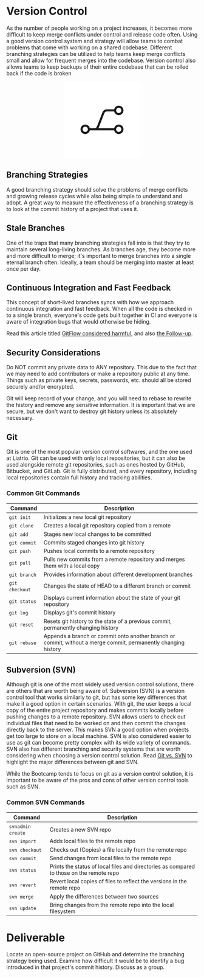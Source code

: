 # Version Control

As the number of people working on a project increases, it becomes more difficult to keep merge conflicts under control and release code often. Using a good version control system and strategy will allow teams to combat problems that come with working on a shared codebase. Different branching strategies can be utilized to help teams keep merge conflicts small and allow for frequent merges into the codebase. Version control also allows teams to keep backups of their entire codebase that can be rolled back if the code is broken


<center>

  ![](img3/git.svg ':size=125px')

</center>

## Branching Strategies

A good branching strategy should solve the problems of merge conflicts and growing release cycles while also being simple to understand and adopt. A great way to measure the effectiveness of a branching strategy is to look at the commit history of a project that uses it.

## Stale Branches

One of the traps that many branching strategies fall into is that they try to maintain several long-living branches. As branches age, they become more and more difficult to merge; it's important to merge branches into a single eternal branch often. Ideally, a team should be merging into master at least once per day.

## Continuous Integration and Fast Feedback

This concept of short-lived branches syncs with how we approach continuous integration and fast feedback. When all the code is checked in to a single branch, everyone's code gets built together in CI and everyone is aware of integration bugs that would otherwise be hiding.

Read this article titled [GitFlow considered harmful](http://endoflineblog.com/gitflow-considered-harmful), and also [the Follow-up](http://endoflineblog.com/follow-up-to-gitflow-considered-harmful).

## Security Considerations

Do NOT commit any private data to ANY repository. This due to the fact that we may need to add contributors or make a repository public at any time. Things such as private keys, secrets, passwords, etc. should all be stored securely and/or encrypted.

Git will keep record of your change, and you will need to rebase to rewrite the history and remove any sensitive information. It is important that we are secure, but we don't want to destroy git history unless its absolutely necessary.

## Git

Git is one of the most popular version control softwares, and the one used at
Liatrio. Git can be used with only local repositories, but it can also be
used alongside remote git repositories, such as ones hosted by GitHub,
Bitbucket, and GitLab. Git is fully distributed, and every repository,
including local repositories contain full history and tracking abilities.

### Common Git Commands

| Command        | Description                                                                                                    |
|----------------|----------------------------------------------------------------------------------------------------------------|
|   `git init`   | Initializes a new local git repository                                                                         |
|   `git clone`  | Creates a local git repository copied from a remote                                                            |
|    `git add`   | Stages new local changes to be committed                                                                       |
|  `git commit`  | Commits staged changes into git history                                                                        |
|   `git push`   | Pushes local commits to a remote repository                                                                    |
|   `git pull`   | Pulls new commits from a remote repository and merges them with a local copy                                   |
|  `git branch`  | Provides information about different development branches                                                      |
| `git checkout` | Changes the state of HEAD to a different branch or commit                                                      |
|  `git status`  | Displays current information about the state of your git repository                                            |
|    `git log`   | Displays git's commit history                                                                                  |
|   `git reset`  | Resets git history to the state of a previous commit, permanently changing history                             |
|  `git rebase`  | Appends a branch or commit onto another branch or commit, without a merge commit, permanently changing history |

## Subversion (SVN) 
Although git is one of the most widely used version control solutions, there are others that are worth being aware of. Subversion (SVN) is a version control tool that works similarly to git, but has some key differences that make it a good option in certain scenarios. With git, the user keeps a local copy of the entire project repository and makes commits locally before pushing changes to a remote repository. SVN allows users to check out individual files that need to be worked on and then commit the changes directly back to the server. This makes SVN a good option when projects get too large to store on a local machine. SVN is also considered easier to use as git can become pretty complex with its wide variety of commands. SVN also has different branching and security systems that are worth considering when choosing a version control solution. Read [Git vs. SVN](https://www.perforce.com/blog/vcs/git-vs-svn-what-difference) to highlight the major differences between git and SVN.

While the Bootcamp tends to focus on git as a version control solution, it is important to be aware of the pros and cons of other version control tools such as SVN.

### Common SVN Commands
| Command           | Description                                                                              |
|-------------------|------------------------------------------------------------------------------------------|
| `svnadmin create` | Creates a new SVN repo                                                                   |
| `svn import`      | Adds local files to the remote repo                                                      |
| `svn checkout`    | Checks out (Copies) a file locally from the remote repo                                  |
| `svn commit`      | Send changes from local files to the remote repo                                         |
| `svn status`      | Prints the status of local files and directories as compared to those on the remote repo |
| `svn revert`      | Revert local copies of files to reflect the versions in the remote repo                  |
| `svn merge`       | Apply the differences between two sources                                                |
| `svn update`      | Bring changes from the remote repo into the local filesystem                             |



# Deliverable

Locate an open-source project on GitHub and determine the branching strategy being used. Examine how difficult it would be to identify a bug introduced in that project's commit history. Discuss as a group.
